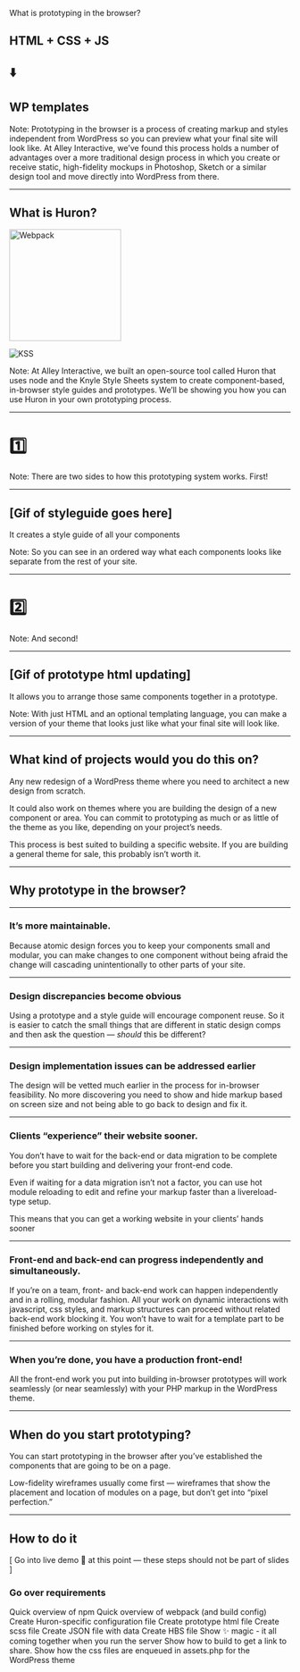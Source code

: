 What is prototyping in the browser?

## HTML + CSS + JS <!-- .element: class="fragment code" data-fragment-index="1" -->
## ⬇️ <!-- .element: class="fragment" data-fragment-index="2" -->
## WP templates <!-- .element: class="fragment code" data-fragment-index="3" -->

Note: Prototyping in the browser is a process of creating markup and styles independent from WordPress so you can preview what your final site will look like. At Alley Interactive, we’ve found this process holds a number of advantages over a more traditional design process in which you create or receive static, high-fidelity mockups in Photoshop, Sketch or a similar design tool and move directly into WordPress from there.

---

## What is Huron?

<img src="https://cl.ly/0l440j1I1W15/download/Image%202017-05-24%20at%2011.11.17%20AM.png" width=200 alt="Webpack"><!-- .element: class="fragment" data-fragment-index="1" -->

![KSS](https://cl.ly/2V2O0d3V0Q0y/download/Image%202017-05-24%20at%2011.02.58%20AM.png)<!-- .element: class="fragment" data-fragment-index="1" -->

Note: At Alley Interactive, we built an open-source tool called Huron that uses node and the Knyle Style Sheets system to create component-based, in-browser style guides and prototypes. We’ll be showing you how you can use Huron in your own prototyping process.

---

# 1️⃣

Note: There are two sides to how this prototyping system works. First!

---


## [Gif of styleguide goes here]

It creates a style guide of all your components

Note: So you can see in an ordered way what each components looks like separate from the rest of your site.

---

# 2️⃣

Note: And second!

---

## [Gif of prototype html updating]

It allows you to arrange those same components together in a prototype.

Note: With just HTML and an optional templating language, you can make a version of your theme that looks just like what your final site will look like.

---

## What kind of projects would you do this on?

Any new redesign of a WordPress theme where you need to architect a new design from scratch.

It could also work on themes where you are building the design of a new component or area. You can commit to prototyping as much or as little of the theme as you like, depending on your project’s needs.

This process is best suited to building a specific website. If you are building a general theme for sale, this probably isn’t worth it.

---

## Why prototype in the browser?

---

### It’s more maintainable.

Because atomic design forces you to keep your components small and modular, you can make changes to one component without being afraid the change will cascading unintentionally to other parts of your site.

---

### Design discrepancies become obvious

Using a prototype and a style guide will encourage component reuse. So it is easier to catch the small things that are different in static design comps and then ask the question — _should_ this be different?


---

### Design implementation issues can be addressed earlier

The design will be vetted much earlier in the process for in-browser feasibility. No more discovering you need to show and hide markup based on screen size and not being able to go back to design and fix it.

---

### Clients “experience” their website sooner.

You don’t have to wait for the back-end or data migration to be complete before you start building and delivering your front-end code.

Even if waiting for a data migration isn’t not a factor, you can use hot module reloading to edit and refine your markup faster than a livereload-type setup.

This means that you can get a working website in your clients’ hands sooner

---

### Front-end and back-end can progress independently and simultaneously.

If you’re on a team, front- and back-end work can happen independently and in a rolling, modular fashion. All your work on dynamic interactions with javascript, css styles, and markup structures can proceed without related back-end work blocking it. You won’t have to wait for a template part to be finished before working on styles for it.

---

### When you’re done, you have a production front-end!

All the front-end work you put into building in-browser prototypes will work seamlessly (or near seamlessly) with your PHP markup in the WordPress theme.

---

## When do you start prototyping?

You can start prototyping in the browser after you’ve established the components that are going to be on a page.

Low-fidelity wireframes usually come first — wireframes that show the placement and location of modules on a page, but don’t get into “pixel perfection.”

---

## How to do it

[ Go into live demo 🤞 at this point — these steps should not be part of slides ]

### Go over requirements

Quick overview of npm
Quick overview of webpack (and build config)
Create Huron-specific configuration file
Create prototype html file
Create scss file
Create JSON file with data
Create HBS file
Show ✨ magic - it all coming together when you run the server
Show how to build to get a link to share.
Show how the css files are enqueued in assets.php for the WordPress theme
